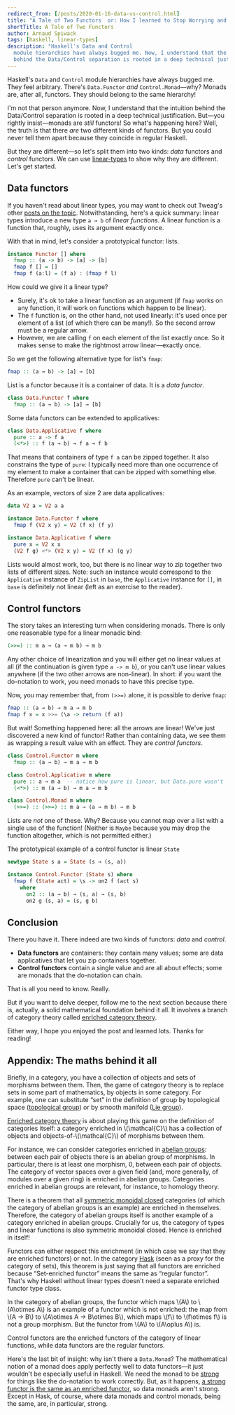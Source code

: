 ```yaml
---
redirect_from: [/posts/2020-01-16-data-vs-control.html]
title: "A Tale of Two Functors  or: How I learned to Stop Worrying and Love Data and Control"
shortTitle: A Tale of Two Functors
author: Arnaud Spiwack
tags: [haskell, linear-types]
description: "Haskell's Data and Control
  module hierarchies have always bugged me. Now, I understand that the intuition
  behind the Data/Control separation is rooted in a deep technical justification."
---
```


Haskell's `Data` and `Control` module
hierarchies have always bugged me. They feel arbitrary. There's `Data.Functor` _and_
`Control.Monad`—why? Monads are, after all, functors. They should
belong to the same hierarchy!

I'm not that person anymore. Now, I understand that the intuition
behind the Data/Control separation is rooted in a deep
technical justification. But—you rightly insist—monads are
_still_ functors! So what's happening here? Well, the truth is that there
_are_ two different kinds of functors. But you could never tell them
apart because they coincide in regular Haskell.

But they are different—so let's split them into two kinds: _data_ functors and _control_
functors. We can use [linear-types][linear-types]
to show why they are different. Let's get started.

## Data functors

If you haven't read about linear types, you may want to check out Tweag's other [posts on the topic][linear-list].
Notwithstanding, here's a quick summary: linear
types introduce a new type `a ⊸ b` of _linear functions_. A linear
function is a function that, roughly, uses its argument exactly
once.

With that in mind, let's consider a prototypical functor: lists.

```haskell
instance Functor [] where
  fmap :: (a -> b) -> [a] -> [b]
  fmap f [] = []
  fmap f (a:l) = (f a) : (fmap f l)
```

How could we give it a linear type?

- Surely, it's ok to take a linear function as an argument (if `fmap`
  works on any function, it will work on functions which happen to be
  linear).
- The `f` function is, on the other hand, not used linearly: it's used once per
  element of a list (of which there can be many!). So the second
  arrow must be a regular arrow.
- However, we are calling `f` on each element of the list exactly
  once. So it makes sense to make the rightmost arrow linear—exactly
  once.

So we get the following alternative type for list's `fmap`:

```haskell
fmap :: (a ⊸ b) -> [a] ⊸ [b]
```

List is a functor because it is a container of data. It is a _data functor_.

```haskell
class Data.Functor f where
  fmap :: (a ⊸ b) -> [a] ⊸ [b]
```

Some data functors can be extended to applicatives:

```haskell
class Data.Applicative f where
  pure :: a -> f a
  (<*>) :: f (a ⊸ b) ⊸ f a ⊸ f b
```

That means that containers of type `f a` can be zipped together. It
also constrains the type of `pure`: I typically need more than one
occurrence of my element to make a container that can be
zipped with something else. Therefore `pure` can't be linear.

As an example, vectors of size 2 are data applicatives:

```haskell
data V2 a = V2 a a

instance Data.Functor f where
  fmap f (V2 x y) = V2 (f x) (f y)

instance Data.Applicative f where
  pure x = V2 x x
  (V2 f g) <*> (V2 x y) = V2 (f x) (g y)
```

Lists would almost work, too, but there is no linear way to zip
together two lists of different sizes. Note: such an instance would correspond to
the `Applicative` instance of `ZipList` in `base`, the `Applicative`
instance for `[]`, in `base` is definitely not linear (left as an
exercise to the reader).

## Control functors

The story takes an interesting turn when considering monads. There is
only one reasonable type for a linear monadic bind:

```haskell
(>>=) :: m a ⊸ (a ⊸ m b) ⊸ m b
```

Any other choice of linearization and you will either get no linear
values at all (if the continuation is given type `a -> m b`), or you
can't use linear values anywhere (if the two other arrows are
non-linear). In short: if you want the do-notation to work, you need
monads to have this precise type.

Now, you may remember that, from `(>>=)` alone, it is possible to
derive `fmap`:

```haskell
fmap :: (a ⊸ b) ⊸ m a ⊸ m b
fmap f x = x >>= (\a -> return (f a))
```

But wait! Something happened here: all the arrows are linear! We've
just discovered a new kind of functor! Rather than containing data,
we see them as
wrapping a result value with an effect. They are _control functors_.

```haskell
class Control.Functor m where
  fmap :: (a ⊸ b) ⊸ m a ⊸ m b

class Control.Applicative m where
  pure :: a ⊸ m a  -- notice how pure is linear, but Data.pure wasn't
  (<*>) :: m (a ⊸ b) ⊸ m a ⊸ m b

class Control.Monad m where
  (>>=) :: (>>=) :: m a ⊸ (a ⊸ m b) ⊸ m b
```

Lists are _not_ one of these. Why? Because you cannot map over a list with
a single use of the function! (Neither is `Maybe` because you may drop
the function altogether, which is not permitted either.)

The prototypical example of a control functor is linear `State`

```haskell
newtype State s a = State (s ⊸ (s, a))

instance Control.Functor (State s) where
  fmap f (State act) = \s -> on2 f (act s)
    where
      on2 :: (a ⊸ b) ⊸ (s, a) ⊸ (s, b)
      on2 g (s, a) = (s, g b)
```

## Conclusion

There you have it. There indeed are two kinds of functors: _data_ and _control_.

- **Data functors** are containers: they contain many values; some are data
  applicatives that let you zip containers together.
- **Control functors**
  contain a single value and are all about effects; some are monads that
  the do-notation can chain.

That is all you need to know. Really.

But if you want to delve deeper,
follow me to the next section because there is, actually, a solid mathematical
foundation behind it all. It involves a branch of category theory
called [enriched category theory][enriched-cat-wiki].

Either way, I hope you enjoyed the post and learned lots. Thanks for reading!

## Appendix: The maths behind it all

Briefly, in a category, you have a collection of objects and sets
of morphisms between them. Then, the game of category theory is to
replace sets in some part of mathematics, by objects in some
category. For example, one can substitute “set” in the definition of
group by topological space ([topological group][topological-group-link]) or by smooth manifold
([Lie group][lie-group-link]).

[Enriched category theory][enriched-cat-wiki] is about playing this game on the definition
of categories itself: a category enriched in \\(\mathcal{C}\\) has a collection of
objects and objects-of-\\(\mathcal{C}\\) of morphisms between them.

For instance, we can consider categories enriched in [abelian groups][abelian-group-link]:
between each pair of objects there is an abelian group of morphisms. In
particular, there is at least one morphism, 0, between each pair of objects. The category
of vector spaces over a given field (and, more generally, of modules over a given ring)
is enriched in abelian groups. Categories enriched in abelian groups are
relevant, for instance, to homology theory.

There is a theorem that all [symmetric monoidal
closed][monoidal-closed-nlab] categories (of which the category of
abelian groups is an example) are enriched in themselves. Therefore,
the category of abelian groups itself is another example of a category
enriched in abelian groups. Crucially for us, the category of types
and linear functions is also symmetric monoidal closed. Hence is
enriched in itself!

Functors can either respect this enrichment (in which case we say that
they are enriched functors) or not. In the category [Hask][hask-link] (seen as a
proxy for the category of sets), this theorem is just saying that all
functors are enriched because “Set-enriched functor” means the same as
“regular functor”. That's why Haskell without linear types doesn't
need a separate enriched functor type class.

In the category of abelian groups, the functor which maps \\(A\\) to
\\(A\otimes A\\) is an example of a functor which is not enriched: the
map from \\(A → B\\) to \\(A\otimes A → B\otimes B\\), which maps \\(f\\) to
\\(f\otimes f\\) is not a group morphism. But the functor from \\(A\\) to
\\(A\oplus A\\) is.

Control functors are the enriched functors of the category of linear
functions, while data functors are the regular functors.

Here's the last bit of insight: why isn't there a `Data.Monad`? The
mathematical notion of a monad does apply perfectly well to data
functors—it just wouldn't be especially useful in Haskell. We need the monad to be
[strong][strong-monad-wiki] for things like the do-notation
to work correctly. But, as it happens, [a strong functor is
the same as an enriched functor][strength-nlab], so data monads aren't
strong. Except in Hask, of course, where data monads and control
monads, being the same, are, in particular, strong.

[functor-link]: https://wiki.haskell.org/Functor
[hask-link]: https://wiki.haskell.org/Hask
[lie-group-link]: https://en.wikipedia.org/wiki/Lie_group
[topological-group-link]: https://en.wikipedia.org/wiki/Topological_group
[abelian-group-link]: https://en.wikipedia.org/wiki/Abelian_group
[linear-types]: https://www.tweag.io/posts/2017-03-13-linear-types.html
[linear-list]: https://www.tweag.io/tag/linear-types.html
[enriched-cat-wiki]: https://en.wikipedia.org/wiki/Enriched_category
[monoidal-closed-nlab]: https://ncatlab.org/nlab/show/closed+monoidal+category
[strong-monad-wiki]: https://en.wikipedia.org/wiki/Strong_monad
[strength-nlab]: https://ncatlab.org/nlab/show/tensorial+strength
